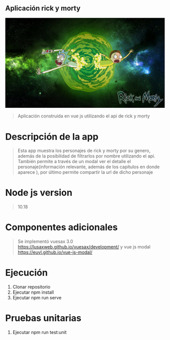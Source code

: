 ## Aplicación rick y morty
![Image text](https://github.com/tonymanyoma/rick-and-morty/blob/master/src/assets/images/fondo.jpg)
> Aplicación construida en vue js utilizando el api de rick y morty 

# Descripción de la app
> Esta app muestra los personajes de rick y morty por su genero, además de la posibilidad de filtrarlos por nombre utilizando el api.
> También permite a través de un modal ver el detalle el personaje(información relevante, además de los capítulos en donde aparece ), por último permite compartir la url de dicho personaje

# Node js version 
> 10.18

# Componentes adicionales
> Se implementó vuesax 3.0 https://lusaxweb.github.io/vuesax/development/ y vue js modal https://euvl.github.io/vue-js-modal/

# Ejecución
1. Clonar repositorio
2. Ejecutar npm install
3. Ejecutar npm run serve

# Pruebas unitarias
1. Ejecutar npm run test:unit
